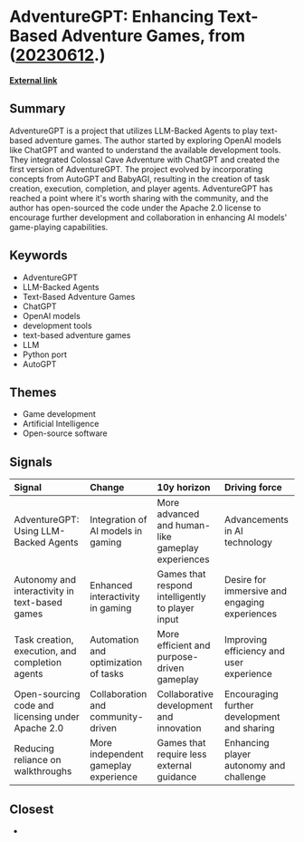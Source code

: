 # __AdventureGPT: Enhancing Text-Based Adventure Games__, from ([20230612](https://kghosh.substack.com/p/20230612).)

__[External link](https://betterprogramming.pub/adventuregpt-using-llm-backed-agents-to-play-text-based-adventure-games-be52f243866a)__



## Summary

AdventureGPT is a project that utilizes LLM-Backed Agents to play text-based adventure games. The author started by exploring OpenAI models like ChatGPT and wanted to understand the available development tools. They integrated Colossal Cave Adventure with ChatGPT and created the first version of AdventureGPT. The project evolved by incorporating concepts from AutoGPT and BabyAGI, resulting in the creation of task creation, execution, completion, and player agents. AdventureGPT has reached a point where it's worth sharing with the community, and the author has open-sourced the code under the Apache 2.0 license to encourage further development and collaboration in enhancing AI models' game-playing capabilities.

## Keywords

* AdventureGPT
* LLM-Backed Agents
* Text-Based Adventure Games
* ChatGPT
* OpenAI models
* development tools
* text-based adventure games
* LLM
* Python port
* AutoGPT

## Themes

* Game development
* Artificial Intelligence
* Open-source software

## Signals

| Signal                                            | Change                               | 10y horizon                                       | Driving force                                 |
|:--------------------------------------------------|:-------------------------------------|:--------------------------------------------------|:----------------------------------------------|
| AdventureGPT: Using LLM-Backed Agents             | Integration of AI models in gaming   | More advanced and human-like gameplay experiences | Advancements in AI technology                 |
| Autonomy and interactivity in text-based games    | Enhanced interactivity in gaming     | Games that respond intelligently to player input  | Desire for immersive and engaging experiences |
| Task creation, execution, and completion agents   | Automation and optimization of tasks | More efficient and purpose-driven gameplay        | Improving efficiency and user experience      |
| Open-sourcing code and licensing under Apache 2.0 | Collaboration and community-driven   | Collaborative development and innovation          | Encouraging further development and sharing   |
| Reducing reliance on walkthroughs                 | More independent gameplay experience | Games that require less external guidance         | Enhancing player autonomy and challenge       |

## Closest

* 